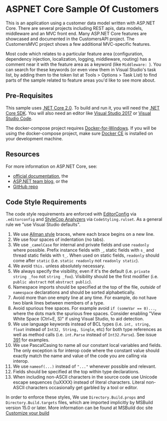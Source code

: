 ASPNET Core Sample Of Customers
===

This is an application using a customer data model written with ASP.NET Core.
There are several projects including REST apis, data models, middleware and an
MVC front end. Many ASP.NET Core features are showcased and documented in the
CustomersAPI project. The CustomersMVC project shows a few additional
MVC-specific features.

Most code which relates to a particular feature area (configuration,
dependency injection, localization, logging, middleware, routing) has a
comment near it with the feature area as a keyword (like `Middleware: `).
You can search for these keywords (or even view them in Visual Studio's
task list, by adding them to the token list at Tools > Options > Task List) to
find parts of the sample related to feature areas you'd like to see more
about.

Pre-Requisites
---
This sample uses [.NET Core 2.0](https://www.microsoft.com/net/download/core).
To build and run it, you will need the [.NET Core SDK](https://www.microsoft.com/net/download/core).
You will also need an editor like [Visual Studio 2017](https://www.visualstudio.com/vs/)
or [Visual Studio Code](https://code.visualstudio.com).

The docker-compose project requires [Docker-for-Windows](https://www.docker.com/docker-windows).
If you will be using the docker-compose project, make sure [Docker CE](https://store.docker.com/editions/community/docker-ce-desktop-windows)
is installed on your development machine.

Resources
---

For more information on ASP.NET Core, see:

* [official documentation](https://docs.microsoft.com/aspnet/core/), the
* [ASP.NET team blog](https://blogs.msdn.microsoft.com/webdev/), or the
* [GitHub repo](https://github.com/aspnet/Home)

Code Style Requirements
---

The code style requirements are enforced with
[EditorConfig](https://docs.microsoft.com/en-us/visualstudio/ide/create-portable-custom-editor-options)
via `.editorconfig` and
[StyleCop Analyzers](https://github.com/DotNetAnalyzers/StyleCopAnalyzers) via
`CodeStyling.rulset`. As a general rule we "use Visual Studio defaults".

1. We use [Allman style](http://en.wikipedia.org/wiki/Indent_style#Allman_style)
   braces, where each brace begins on a new line.
2. We use four spaces of indentation (no tabs).
3. We use `_camelCase` for internal and private fields and use `readonly` where
   possible. Prefix instance fields with `_`, static fields with `s_` and thread
   static fields with `t_`. When used on static fields, `readonly` should come
   after `static` (i.e. `static readonly` not `readonly static`).
4. We avoid `this.` unless absolutely necessary.
5. We always specify the visibility, even if it's the default (i.e. `private
   string _foo` not `string _foo`). Visibility should be the first modifier
   (i.e. `public abstract` not `abstract public`).
6. Namespace imports should be specified at the top of the file, *outside* of
   `namespace` declarations and should be sorted alphabetically.
7. Avoid more than one empty line at any time. For example, do not have two
   blank lines between members of a type.
8. Avoid spurious free spaces.
   For example avoid `if (someVar == 0)...`, where the dots mark the spurious free spaces.
   Consider enabling "View White Space (Ctrl+E, S)" if using Visual Studio, to aid detection.
9. We use language keywords instead of BCL types (i.e. `int, string, float`
   instead of `Int32, String, Single`, etc) for both type references as well as
   method calls (i.e. `int.Parse` instead of `Int32.Parse`). See issue
   [391](https://github.com/dotnet/corefx/issues/391) for examples.
10. We use PascalCasing to name all our constant local variables and fields. The
    only exception is for interop code where the constant value should exactly
    match the name and value of the code you are calling via interop.
11. We use ```nameof(...)``` instead of ```"..."``` whenever possible and
    relevant.
12. Fields should be specified at the top within type declarations.
13. When including non-ASCII characters in the source code use Unicode escape
    sequences (\uXXXX) instead of literal characters. Literal non-ASCII
    characters occasionally get garbled by a tool or editor.

In order to enforce these styles, We use `Directory.Build.props` and
`Directory.Build.targets` files, which are imported implicitly by MSBuild
version 15.0 or later. More information can be found at MSBuild doc site
[Customize your build](https://docs.microsoft.com/en-us/visualstudio/msbuild/customize-your-build)
